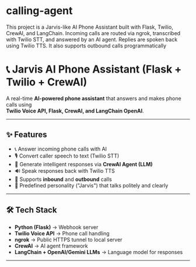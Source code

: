# calling-agent
This project is a Jarvis-like AI Phone Assistant built with Flask, Twilio, CrewAI, and LangChain. Incoming calls are routed via ngrok, transcribed with Twilio STT, and answered by an AI agent. Replies are spoken back using Twilio TTS. It also supports outbound calls programmatically

# 📞 Jarvis AI Phone Assistant (Flask + Twilio + CrewAI)

A real-time **AI-powered phone assistant** that answers and makes phone calls using  
**Twilio Voice API, Flask, CrewAI, and LangChain OpenAI**.  

---

## ✨ Features
- 📞 Answer incoming phone calls with AI
- 🎙️ Convert caller speech to text (Twilio STT)
- 🧠 Generate intelligent responses via **CrewAI Agent (LLM)**
- 🔊 Speak responses back with Twilio TTS
- 📡 Supports **inbound** and **outbound** calls
- 🤖 Predefined personality ("Jarvis") that talks politely and clearly

---

## 🛠️ Tech Stack
- **Python (Flask)** → Webhook server
- **Twilio Voice API** → Phone call handling
- **ngrok** → Public HTTPS tunnel to local server
- **CrewAI** → AI agent framework
- **LangChain + OpenAI/Gemini LLMs** → Language model for responses

---
